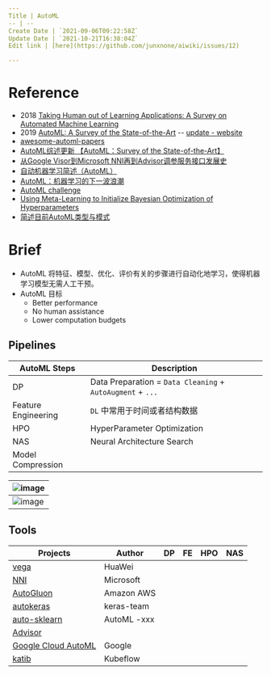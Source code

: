 ```yaml
---
Title | AutoML
-- | --
Create Date | `2021-09-06T09:22:58Z`
Update Date | `2021-10-21T16:38:04Z`
Edit link | [here](https://github.com/junxnone/aiwiki/issues/12)

---
```

# Reference
- 2018 [Taking Human out of Learning Applications: A Survey on Automated Machine Learning](https://arxiv.org/pdf/1810.13306.pdf)
- 2019 [AutoML: A Survey of the State-of-the-Art](https://arxiv.org/pdf/1908.00709.pdf)  --  [update - website](https://marsggbo.github.io/automl_a_survey_of_state_of_the_art/)
- [awesome-automl-papers](https://github.com/hibayesian/awesome-automl-papers)
- [AutoML综述更新 【AutoML：Survey of the State-of-the-Art】](https://www.cnblogs.com/marsggbo/p/13275480.html)
- [从Google Visor到Microsoft NNI再到Advisor调参服务接口发展史](https://blog.csdn.net/u010159842/article/details/83043229)
- [自动机器学习简述（AutoML）](https://my.oschina.net/taogang/blog/3011686)
- [AutoML：机器学习的下一波浪潮](https://www.jiqizhixin.com/articles/2019-04-30-2)
- [AutoML challenge ](http://automl.chalearn.org/)
- [Using Meta-Learning to Initialize Bayesian Optimization of Hyperparameters](https://pdfs.semanticscholar.org/681e/518fd8e3e986ba25bc1fb33aac8873b521e7.pdf)
- [简述目前AutoML类型与模式](https://zhuanlan.zhihu.com/p/57896464)


# Brief

- AutoML 将特征、模型、优化、评价有关的步骤进行自动化地学习，使得机器学习模型无需人工干预。
- AutoML 目标
  - Better performance
  - No human assistance
  - Lower computation budgets

## Pipelines

AutoML Steps | Description
-- | --
DP | Data Preparation = `Data Cleaning` + `AutoAugment` + `...`
Feature Engineering | `DL` 中常用于时间或者结构数据
HPO | HyperParameter Optimization
NAS | Neural Architecture Search
Model Compression | 

![image](https://user-images.githubusercontent.com/2216970/87015747-6647ee00-c200-11ea-8af5-3e61ad1eefea.png) |
--  |
![image](https://user-images.githubusercontent.com/2216970/87122485-9605fd00-c2b7-11ea-8955-c8f5d551ef62.png) |


## Tools

Projects | Author | DP | FE | HPO | NAS
-- | -- | -- | -- | -- | -- 
[vega](https://github.com/huawei-noah/vega) | HuaWei
[NNI](https://github.com/Microsoft/nni) |  Microsoft 
[AutoGluon](https://github.com/awslabs/autogluon) | Amazon AWS
[autokeras](https://github.com/keras-team/autokeras) | keras-team
[auto-sklearn](https://github.com/automl/auto-sklearn) | AutoML -xxx
[Advisor](https://github.com/tobegit3hub/advisor) | 
[Google Cloud AutoML](https://cloud.google.com/automl/docs) | Google
[katib](https://github.com/kubeflow/katib) | Kubeflow

